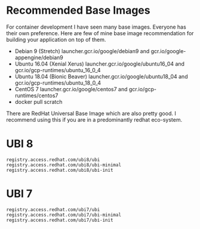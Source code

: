 Recommended Base Images
==========================

For container development I have seen many base images. Everyone has their own preference. Here are few of mine base image recommendation for building your application on top of them.


* Debian 9 (Stretch) launcher.gcr.io/google/debian9 and gcr.io/google-appengine/debian9
* Ubuntu 16.04 (Xenial Xerus) launcher.gcr.io/google/ubuntu16_04 and gcr.io/gcp-runtimes/ubuntu_16_0_4
* Ubuntu 18.04 (Bionic Beaver) launcher.gcr.io/google/ubuntu18_04 and gcr.io/gcp-runtimes/ubuntu_18_0_4
* CentOS 7 launcher.gcr.io/google/centos7 and gcr.io/gcp-runtimes/centos7
* docker pull scratch

There are RedHat Universal Base Image which are also pretty good. I recommend using this if you are in a predominantly redhat eco-system.

UBI 8
=========================
```
registry.access.redhat.com/ubi8/ubi
registry.access.redhat.com/ubi8/ubi-minimal
registry.access.redhat.com/ubi8/ubi-init
```

UBI 7
=========================
```
registry.access.redhat.com/ubi7/ubi
registry.access.redhat.com/ubi7/ubi-minimal
registry.access.redhat.com/ubi7/ubi-init
```
